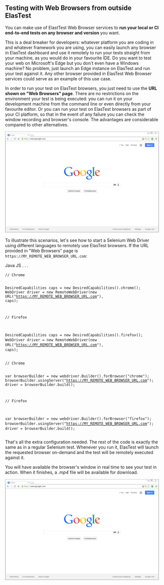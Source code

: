 <div class="range range-xs-left">
<div class="cell-xs-10 cell-lg-6 text-md-left inset-md-right-80 cell-lg-push-1 offset-top-50 offset-lg-top-0">
<h2 id="content" class="h1">Testing with Web Browsers from outside ElasTest</h2>
<div class="offset-top-30 offset-md-top-50">
</div>
</div>
</div>

You can make use of ElastTest Web Browser services to <strong>run your local or CI end-to-end tests on any browser and version</strong> you want.

This is a deal breaker for developers: whatever platform you are coding in and whatever framework you are using, you can easily launch any browser in ElasTest dashboard and use it remotely to run your tests straight from your machine, as you would do in your favourite IDE. Do you want to test your web on Microsoft's Edge but you don't even have a Windows machine? No problem, just launch an Edge instance on ElasTest and run your test against it. Any other browser provided in ElasTest Web Browser services could serve as an example of this use case.

In order to run your test on ElasTest browsers, you just need to use the **URL shown on "Web Browsers" page**. There are no restrictions on the environment your test is being executed: you can run it on your development machine from the command line or even directly from your favourite editor. Or you can run your test on ElasTest browsers as part of your CI platform, so that in the event of any failure you can check the window recording and browser's console. The advantages are considerable compared to other alternatives.

<div class="docs-gallery inline-block">
    <a data-fancybox="gallery-2" href="/docs/images/test.png"><img class="img-responsive img-wellcome" src="/docs/images/test.png"/></a>
</div>

To illustrate this scenarios, let's see how to start a Selenium Web Driver using different languages to remotely use ElasTest browsers. If the URL provided in "Web Browsers" page is `https://MY_REMOTE_WEB_BROWSER_URL.com`:

<div class="badges-menu">
    <span id="java-test-btn" class="badge badge-default my-badge">Java</span>
    <span id="js-test-btn" class="badge badge-default my-badge">JS</span>
    <span class="badge badge-default my-badge my-badge-disabled">. . .</span>
</div>

<div id="java-test">
<pre><code class="java">// Chrome

DesiredCapabilities caps = new DesiredCapabilities().chrome();
WebDriver driver = new RemoteWebDriver(new URL("https://MY_REMOTE_WEB_BROWSER_URL.com"), caps);

// Firefox

DesiredCapabilities caps = new DesiredCapabilities().firefox();
WebDriver driver = new RemoteWebDriver(new URL("https://MY_REMOTE_WEB_BROWSER_URL.com"), caps);</code></pre>
</div>

<div id="js-test">
<pre><code class="javascript">// Chrome

var browserBuilder = new webdriver.Builder().forBrowser("chrome");
browserBuilder.usingServer("https://MY_REMOTE_WEB_BROWSER_URL.com");
driver = browserBuilder.build();

// Firefox

var browserBuilder = new webdriver.Builder().forBrowser("firefox");
browserBuilder.usingServer("https://MY_REMOTE_WEB_BROWSER_URL.com");
driver = browserBuilder.build();</code></pre>
</div>

<p>
That's all the extra configuration needed. The rest of the code is exactly the same as in a regular Selenium test.
Whenever you run it, ElasTest will launch the requested browser on-demand and the test will be remotely executed against it.
</p>

<p>
You will have available the browser's window in real time to see your test in action. When it finishes, a <i>.mp4</i> file will be available for download.
</p>

<div class="docs-gallery inline-block">
    <a data-fancybox="gallery-2" href="/docs/images/test.png"><img class="img-responsive img-wellcome" src="/docs/images/test.png"/></a>
</div>

<script>
function navigateTo(subpage) {
    switch(subpage) {
        case 'java':
            $('#js-test').hide();
            $('#java-test').show();
            break;
        case 'js':
            $('#java-test').hide();
            $('#js-test').show();
            break;
        default:
            navigateTo('java');
            break;
    }
}

$('#java-test-btn').click(function() {
  navigateTo('java');
});
$('#js-test-btn').click(function() {
  navigateTo('js');
});

window.onload = function() {
  navigateTo(('java'));
};
</script>

<script src="//code.jquery.com/jquery-3.2.1.min.js"></script>
<link rel="stylesheet" href="https://cdnjs.cloudflare.com/ajax/libs/fancybox/3.2.5/jquery.fancybox.min.css" />
<script src="https://cdnjs.cloudflare.com/ajax/libs/fancybox/3.2.5/jquery.fancybox.min.js"></script>

<script>
var galleries = $('div.docs-gallery');
for (var i = 1; i <= galleries.length; i++) {
    $().fancybox({
    selector : '[data-fancybox="gallery-' + i + '"]',
    infobar : true,
    arrows : false,
    loop: false,
    protect: true,
    transitionEffect: 'slide',
    buttons : [
        'close'
    ],
    clickOutside : 'close',
    clickSlide   : 'close',
  });
}
</script>